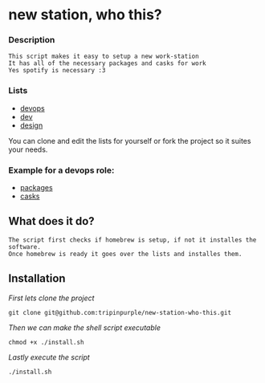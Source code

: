 # new station, who this?

### Description

	This script makes it easy to setup a new work-station
	It has all of the necessary packages and casks for work
	Yes spotify is necessary :3

### Lists

- [devops](lists/devops)
- [dev](lists/dev)
- [design](lists/design)

You can clone and edit the lists for yourself or fork the project so it suites your needs.

### Example for a devops role:

- [packages](lists/devops/packages.txt)<br>
- [casks](lists/devops/cask.txt)

## What does it do?

	The script first checks if homebrew is setup, if not it installes the software.
	Once homebrew is ready it goes over the lists and installes them.

## Installation

<i>First lets clone the project</i>
```
git clone git@github.com:tripinpurple/new-station-who-this.git
```

<i>Then we can make the shell script executable</i>
```
chmod +x ./install.sh
```

<i>Lastly execute the script</i>
```
./install.sh
```
